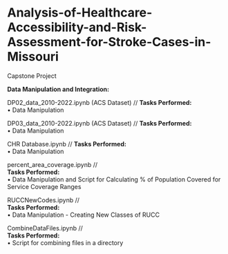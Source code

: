 # Analysis-of-Healthcare-Accessibility-and-Risk-Assessment-for-Stroke-Cases-in-Missouri
Capstone Project 

**Data Manipulation and Integration:** <br>


DP02_data_2010-2022.ipynb (ACS Dataset) // <be>
**Tasks Performed:** <br>
•	Data Manipulation <br>

DP03_data_2010-2022.ipynb (ACS Dataset) // <be>
**Tasks Performed:** <br>
•	Data Manipulation <br>

CHR Database.ipynb // <be>
**Tasks Performed:** <br>
•	Data Manipulation <br>

percent_area_coverage.ipynb // <br>
**Tasks Performed:** <br>
•	Data Manipulation and Script for Calculating % of Population Covered for Service Coverage Ranges <br>

RUCCNewCodes.ipynb // <br>
**Tasks Performed:** <br>
•	Data Manipulation - Creating New Classes of RUCC <br>

CombineDataFiles.ipynb // <br>
**Tasks Performed:** <br>
•	Script for combining files in a directory <br>

